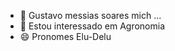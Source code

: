 - 👋 Gustavo messias soares mich ...
- 👀 Estou interessado em Agronomia
- 😄 Pronomes Elu-Delu
  

<!---
gustavomessias757/gustavomessias757 is a ✨ special ✨ repository because its `README.md` (this file) appears on your GitHub profile.
You can click the Preview link to take a look at your changes.
--->
